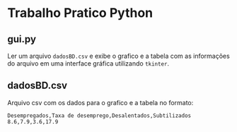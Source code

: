 # Trabalho Pratico Python

## gui.py
Ler um arquivo `dadosBD.csv` e exibe o grafico e a tabela com as informações do arquivo em uma interface gráfica utilizando `tkinter`.

## dadosBD.csv
Arquivo csv com os dados para o grafico e a tabela no formato:
``` 
Desempregados,Taxa de desemprego,Desalentados,Subtilizados
8.6,7.9,3.6,17.9

```
